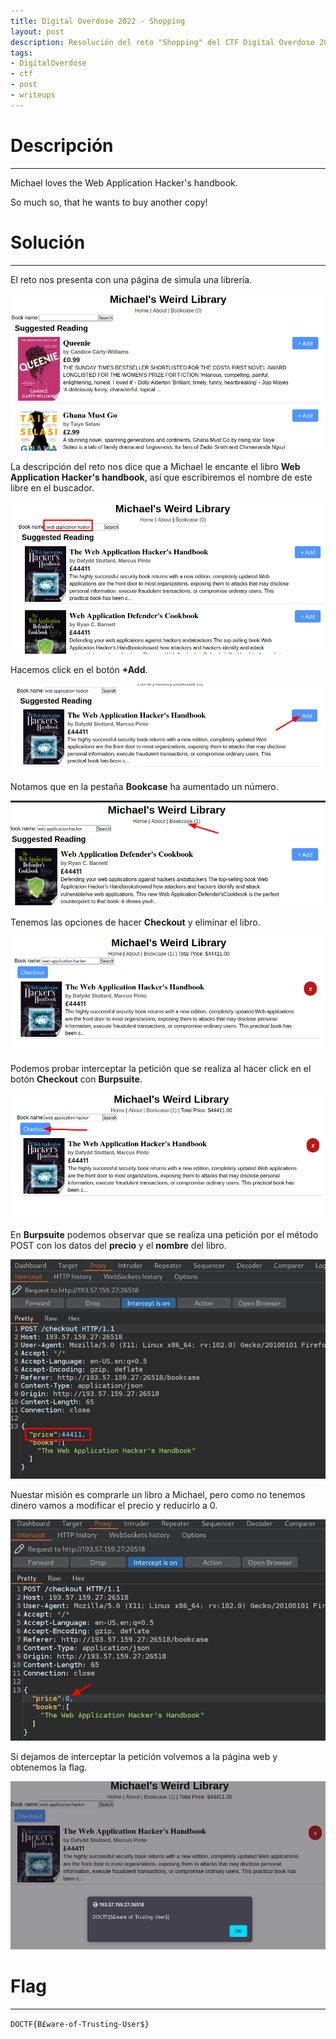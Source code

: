 ```yaml
---
title: Digital Overdose 2022 - Shopping
layout: post
description: Resolución del reto "Shopping" del CTF Digital Overdose 2022 Autumn
tags:
- DigitalOverdose
- ctf
- post
- writeups
---
```

# Descripción
---

Michael loves the Web Application Hacker's handbook.

So much so, that he wants to buy another copy!

# Solución
---

El reto nos presenta con una página de simula una librería.

![](/images/images-digital-overdose-2022/shopping-1.png)

La descripción del reto nos dice que a Michael le encante el libro **Web Application Hacker's handbook**, así que escribiremos el nombre de este libre en el buscador.

![](/images/images-digital-overdose-2022/shopping-2.png)

Hacemos click en el botón **+Add**.

![](/images/images-digital-overdose-2022/shopping-3.png)

Notamos que en la pestaña **Bookcase** ha aumentado un número.

![](/images/images-digital-overdose-2022/shopping-4.png)

Tenemos las opciones de hacer **Checkout** y eliminar el libro.

![](/images/images-digital-overdose-2022/shopping-5.png)

Podemos probar interceptar la petición que se realiza al hacer click en el botón **Checkout** con **Burpsuite**.

![](/images/images-digital-overdose-2022/shopping-6.png)

En **Burpsuite** podemos observar que se realiza una petición por el método POST con los datos del **precio** y el **nombre** del libro.

![](/images/images-digital-overdose-2022/shopping-7.png)

Nuestar misión es comprarle un libro a Michael, pero como no tenemos dinero vamos a modificar el precio y reducirlo a 0.

![](/images/images-digital-overdose-2022/shopping-8.png)

Si dejamos de interceptar la petición volvemos a la página web y obtenemos la flag.

![](/images/images-digital-overdose-2022/shopping-9.png)

# Flag
---

`DOCTF{B£ware-of-Trusting-User$}`

